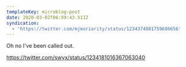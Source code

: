 ```yaml
---
templateKey: microblog-post
date: 2020-03-02T06:59:43.511Z
syndication:
  - 'https://twitter.com/mjmoriarity/status/1234374801759686656'
---
```


Oh no I've been called out.

https://twitter.com/swyx/status/1234181016367063040
